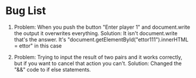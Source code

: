 # Bug List

1. Problem: When you push the button "Enter player 1" and document.write the output it overwrites everything.
  Solution: It isn't document.write that's the answer. It's "document.getElementById("ettor111").innerHTML = ettor" in this case



2. Problem: Trying to input the result of two pairs and it works correctly, but if you want to cancel that action you can't.
Solution: Changed the "&&" code to if else statements.


